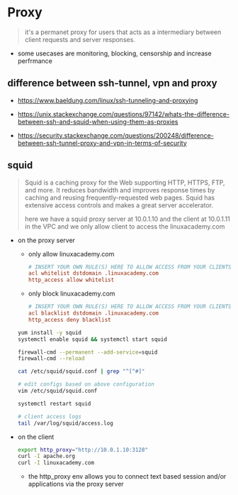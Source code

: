 # Proxy

> it's a permanet proxy for users that acts as a intermediary between client requests and server responses.

- some usecases are monitoring, blocking, censorship and increase perfrmance

## difference between ssh-tunnel, vpn and proxy

- https://www.baeldung.com/linux/ssh-tunneling-and-proxying

- https://unix.stackexchange.com/questions/97142/whats-the-difference-between-ssh-and-squid-when-using-them-as-proxies

- https://security.stackexchange.com/questions/200248/difference-between-ssh-tunnel-proxy-and-vpn-in-terms-of-security

## squid

> Squid is a caching proxy for the Web supporting HTTP, HTTPS, FTP, and more. It reduces bandwidth and improves response times by caching and reusing frequently-requested web pages. Squid has extensive access controls and makes a great server accelerator.
>
> here we have a squid proxy server at 10.0.1.10 and the client at 10.0.1.11 in the VPC and we only allow client to access the linuxacademy.com

- on the proxy server

    - only allow linuxacademy.com

        ```conf
        # INSERT YOUR OWN RULE(S) HERE TO ALLOW ACCESS FROM YOUR CLIENTS
        acl whitelist dstdomain .linuxacademy.com
        http_access allow whitelist
        ```
    
    - only block linuxacademy.com

        ```conf
        # INSERT YOUR OWN RULE(S) HERE TO ALLOW ACCESS FROM YOUR CLIENTS
        acl blacklist dstdomain .linuxacademy.com
        http_access deny blacklist
        ```

    ```bash
    yum install -y squid
    systemctl enable squid && systemctl start squid

    firewall-cmd --permanent --add-service=squid
    firewall-cmd --reload

    cat /etc/squid/squid.conf | grep "^[^#]"

    # edit configs based on above configuration
    vim /etc/squid/squid.conf

    systemctl restart squid

    # client access logs
    tail /var/log/squid/access.log
    ```

- on the client

    ```bash
    export http_proxy="http://10.0.1.10:3128"
    curl -I apache.org
    curl -I linuxacademy.com
    ```
    
    - the http_proxy env allows you to connect text based session and/or applications via the proxy server
